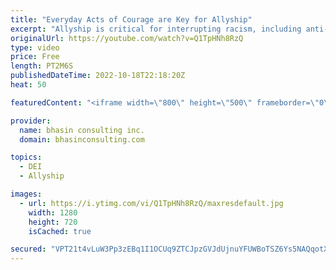 ```yaml
---
title: "Everyday Acts of Courage are Key for Allyship"
excerpt: "Allyship is critical for interrupting racism, including anti-Black racism. But how can you step up to make this happen? I recently had the privilege of chatting with Minda Harts, an award-winning speaker and expert on building racially inclusive workplaces, and we talked about the importance of intersectionality"
originalUrl: https://youtube.com/watch?v=Q1TpHNh8RzQ
type: video
price: Free
length: PT2M6S
publishedDateTime: 2022-10-18T22:18:20Z
heat: 50

featuredContent: "<iframe width=\"800\" height=\"500\" frameborder=\"0\" src=\"https://www.youtube.com/embed/Q1TpHNh8RzQ\" allow=\"accelerometer; autoplay; encrypted-media; gyroscope; picture-in-picture\" allowfullscreen></iframe>"

provider:
  name: bhasin consulting inc.
  domain: bhasinconsulting.com

topics:
  - DEI
  - Allyship

images:
  - url: https://i.ytimg.com/vi/Q1TpHNh8RzQ/maxresdefault.jpg
    width: 1280
    height: 720
    isCached: true

secured: "VPT21t4vLuW3Pp3zEBq1I1OCUq9ZTCJpzGVJdUjnuYFUWBoTSZ6Ys5NAQqotXbfdZbpR8bEEnlh7O9U3MJq0VYagX7Uek2e2SSXte+DO26LA+8xhfr9I8zw9K6h+fjdEGQEUdvTSlTZT+ZqdZ6E7aVaPcoOvfTgiaDFxvVwKYtIEZWZD+jbanNBJcSNq/CzCnMZJMP0C3IGcdwIGwJH5YzgwwTDXXG1SgWE+FFmiPrrudctZU4InZlZoiYjK1zVeEzhUFz5gNX549hQ22I4Jnyx3KuKMQcgQXbcK2+/zFkXMOxGWxazVGCW16HDwPqYDJb3jss97L4MI5NH0Nmkce8xB/eBLQ/2nYgMO4ViU3PBmcit1hR/v1004Y/I1Yube1L5vC8WFhxKR/4CI+yXtIN/bJ6r8gsHNqv8m66+L6AA=;sBfmstTrMwPUheSWczgyIQ=="
---
```


